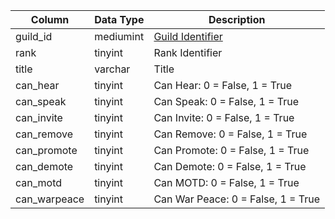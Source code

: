 | Column       | Data Type | Description                        |
| ------------ | --------- | ---------------------------------- |
| guild_id     | mediumint | [Guild Identifier](guilds.md)      |
| rank         | tinyint   | Rank Identifier                    |
| title        | varchar   | Title                              |
| can_hear     | tinyint   | Can Hear: 0 = False, 1 = True      |
| can_speak    | tinyint   | Can Speak: 0 = False, 1 = True     |
| can_invite   | tinyint   | Can Invite: 0 = False, 1 = True    |
| can_remove   | tinyint   | Can Remove: 0 = False, 1 = True    |
| can_promote  | tinyint   | Can Promote: 0 = False, 1 = True   |
| can_demote   | tinyint   | Can Demote: 0 = False, 1 = True    |
| can_motd     | tinyint   | Can MOTD: 0 = False, 1 = True      |
| can_warpeace | tinyint   | Can War Peace: 0 = False, 1 = True |